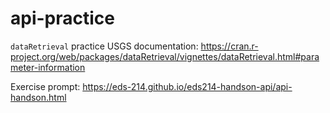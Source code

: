# api-practice

`dataRetrieval` practice
USGS documentation: https://cran.r-project.org/web/packages/dataRetrieval/vignettes/dataRetrieval.html#parameter-information

Exercise prompt: https://eds-214.github.io/eds214-handson-api/api-handson.html